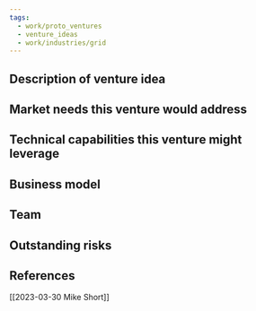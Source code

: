 ```yaml
---
tags:
  - work/proto_ventures
  - venture_ideas
  - work/industries/grid
---
```


## Description of venture idea

## Market needs this venture would address

## Technical capabilities this venture might leverage

## Business model

## Team

## Outstanding risks

## References
[[2023-03-30 Mike Short]]